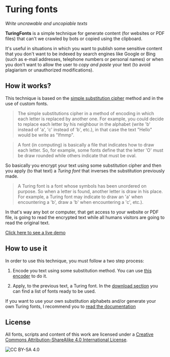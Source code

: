 Turing fonts
============

_Write uncrawable and uncopiable texts_

**TuringFonts** is a simple technique for generate content (for websites or PDF files) that can't we crawled by bots or copied using the clipboard.

It's useful in situations in which you want to publish some sensitive content that you don't want to be indexed by search engines like Google or Bing (such as e-mail addresses, telephone numbers or personal names) or when you don't want to allow the user to _copy and paste_ your text (to avoid plagiarism or unauthorized modifications).

## How it works?

This technique is based on the [simple substitution cipher](http://en.wikipedia.org/wiki/Substitution_cipher#Simple_substitution) method and in the use of custom fonts.

> The simple substitutions cipher in a method of encoding in which each letter is replaced by another one. 
>For example, you could decide to replace each letter by his neighbour in the alphabet (write 'b' instead of 'a', 'c' instead of 'b', etc.), in that case the text "Hello" would be write as "Ifmmp".

>A font (in computing) is basically a file that indicates how to draw each letter. So, for example, some fonts define that the letter 'O' must be draw rounded while others indicate that must be oval.

So basically you encrypt your text using some substitution cipher and then you apply (to that text) a _Turing font_ that inverses the substitution previously made.

>A Turing font is a font whose symbols has been unordered on purpose. So when a letter is found, another letter is draw in his place. For example, a Turing font may indicate to draw an 'a' when encountering a 'b', draw a 'b' when encountering a 'c', etc.).

In that's way any bot or computer, that get access to your website or PDF file, is going to read the encrypted text while all humans visitors are going to read the original text.

[Click here to see a live demo](http://jfmdev.github.io/TuringFonts/index.html#demo)

## How to use it

In order to use this technique, you must follow a two step process:

1. Encode you text using some substitution method. You can use [this encoder](http://jfmdev.github.io/TuringFonts/encoder.html) to do it.

2. Apply, to the previous text, a Turing font. In the [download section](http://jfmdev.github.io/TuringFonts/index.html#downloads) you can find a list of fonts ready to be used.

If you want to use your own substitution alphabets and/or generate your own Turing fonts, I recommend you to [read the documentation](http://jfmdev.github.io/TuringFonts/advanced.html)

## License

All fonts, scripts and content of this work are licensed under a [Creative Commons Attribution-ShareAlike 4.0 International License](http://creativecommons.org/licenses/by-sa/4.0/ "CC BY-SA 4.0").

![CC BY-SA 4.0](https://i.creativecommons.org/l/by-sa/4.0/88x31.png "CC BY-SA 4.0")
